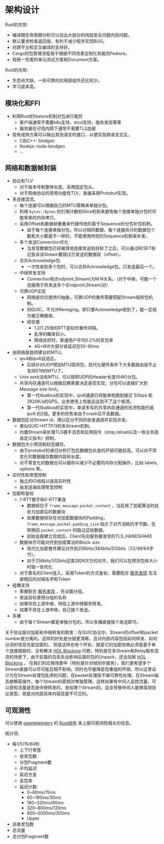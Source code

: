# 架构设计

Rust的优势:

+ 编译期生命周期分析可以找出大部分的线程安全问题内存问题。
+ 默认要求检查返回值，有利于减少程序实现BUG。
+ 对跨平台和交叉编译的支持好。
+ Cargo的包管理流程易于根据不同场景定制化和裁剪Feature。
+ 有统一完善的单元测试方案和Document方案。

Rust的劣势:

+ 生态尚欠缺，一些可靠的应用层组件还比较少。
+ 学习成本高。

## 模块化和FFI

+ 利用Rust的feature机制对包进行裁剪
  + 客户端通常不需要k8s支持，etcd支持，服务发现等等
  + 服务器在可信内网下通常不需要TLS加密
+ 现有成熟方案可以输出其他语言的接口，以便实现跨语言交互。
  + C和C++: bindgen
  + Nodejs: node-bindgen
  + ...

## 网络和数据帧封装

+ 协议和TLV
  + 对于版本号和整体长度，采用固定包头。
  + 对于网络协议的常用功能性TLV，直接采用Protobuf实现。
+ 多连接混流。
  + 每个连接可以根据自己的MTU策略来单独分包。
  + 利用 `bytes::Bytes` 的引用计数和Slice机制来避免每个连接单独分包时可能带来的内存拷贝。
  + 采用Offset和数据帧重叠来代替传统的基于Sequence的分包补包机制。
    + 由于每个连接单独分包，所以对相同数据，每个连接拆分的数据包个数和大小都是不一样的，不能使用传统的Sequence机制来补发。
  + 多个发送Connection优化
    + 当发现数据包已经被其他连接发送到目标了之后，可以通过RESET标记告诉该Stream要跳过已发送的数据段（offset）。
  + 合并Acknowledge包
    + 一次性收到多个包时，可以合并Acknowledge包，只发送最后一个。
  + 中继转发支持
    + Connection和(Endpoint,Stream)为M:N关系。（对于中继，可能一个连接用于转发送多个(Endpoint,Stream)对）
  + 可靠UDP实现
    + 网络层仅仅提供IO抽象，可靠UDP的重传需要搭配Stream层拆包机制。
    + 同QUIC，不允许Reneging。即只要Acknowledge收到了，就一定视为被正确接收。
    + 经验值
      + 1.2/1.25倍的RTT是较优重传间隔。
      + 乱序的概率较小。
      + 网络良好时，普通用户平均0.2%的丢包率
      + 4G+Wifi大部分省延迟在50-90ms
+ 由网络层提供建议的MTU。
  + ipv4和ipv6自适应。
    + 后续针对UDP增加MTU探测包，现代化硬件条件下大多数路由层不止支持576的MTU了。
  + Unix sock没有MTU，可以按照UDP的Header长度(64K)分包。
  + 共享内存通道可以根据后期需要决定是否实现，分包可以直接扩大到Message size limit。
    + 第一代libatbus的实现中，ipv6通道已经能单核跑到接近 5Gbps 和 2820K/s的QPS。业务使用上性能远远到不了这个瓶颈。
    + 第一代libatbus的实现中，单读多写的共享内存通道的压测性能约是 ipv6 的2倍。更多的优势来自于crash后不丢数据。
+ 数据包区分Stream id，用以区分不同的收发通道并实现并发。
  + 类似QUIC+HTTP/3的多Stream机制。
  + 内置Stream来处理TLS握手消息和应用指令（stop,reload以及一些业务层自定义指令）控制。
+ 数据包大小预测和标签缓存。
  + 由于protobuf的递归分析打包后数据包长度的开销可能较高，可以对不常变化的数据缓存数据内容和长度。
  + 对不常变化的数据也可以缓存以减少不必要的内存分配操作，比如 labels, options 等。
+ 实时性和带宽控制
  + 独立的IO线程以提高实时性
  + 由发送端处理带宽控制
+ 加密和鉴权
  + 1-RTT握手和0-RTT重连
    + 数据帧位于 `frame_message.packet.content` ，当启用了加密算法时此处为加密后的数据块
    + 如果数据帧存在对加密数据块的Padding， `frame_message.packet.padding_size` 指示了对齐消耗的字节数。在转换回 `packet_content` 时跳过这些数据。
    + 初始连接建立完成后，Client先向服务器发空的TLS_HANDSHAKE
  + 数据块尽可能对齐到加密算法的Block size
    + 现代化加密套件建议对齐到256bits/384bits/512bits（32/48/64字节）。
    + 对于256bits/512bits这类2的N次方的对齐，我们可以在预测包体大小时做一些优化
  + 对于匿名的Client连入，采用Token的方式鉴权，需要配合 [服务发现](../discovery.md) 先注册相应的对端名字和Token
+ 组播支持
  + 需要配合 [服务发现](../discovery.md) ，先设置分组。
  + 发送目标使用分组的名称
  + 如果存在上游中继，转给上游中继服务转发。
  + 如果不存在上游中继，自己挨个发送。
+ 多播
  + 由于每个Stream都是单独分包的，所以多播直接挨个发送即可。

关于协议层对加密和中继转发的取舍：在QUIC协议中，Stream的offset和packet number是分离的。这样的好处是分层更清晰，且对内部内容包括如何转发、如何分流的信息也是加密的。
但是这样也有个坏处，就是它的加密协商必须是基于单个连接链路的，没有解决 [HOL Blocking][3] 问题，特别是在多Stream和Relay服务混流的场景下，由于前面的包丢失会影响后面的包的Unpack，还会加剧 [HOL Blocking][3] 。
在我们的应用场景中（特别是针对帧同步服务），我们更希望多个Stream直接可以尽可能互相不影响。同时也尽量降低包重组的开销，所以这里设计为在Stream处理包乱序的问题，在packet处理层不做可靠性处理。在Stream端去做解密操作，每个Stream的密钥对单独管理。这样如果有中间人监控流量，可以获知流量是否是中继转发的、发给哪个Stream的。这会导致中间人能够探测协议类型，但是对内部具体内容还是不可见的。

## 可观测性

可以使用 [opentelemetry][1] 的 [Rust组件][2] 来上报可观测性相关的信息。

统计项:

+ 每1/5/15/60秒
  + 上下行带宽
  + 收发包数
  + 分包Fragment数
  + 平均延迟
  + 延迟方差
  + 丢包率
  + 延迟计数:
    + 0~60ms/15ms
    + 60~180ms/30ms
    + 180~320ms/60ms
    + 320~800ms/120ms
    + 800~2000ms/300ms
    + Upper
+ 总收发包数
+ 总流量
+ 总分包Fragment数

[1]: https://opentelemetry.io/
[2]: https://crates.io/crates/opentelemetry
[3]: https://zh.wikipedia.org/wiki/%E9%98%9F%E5%A4%B4%E9%98%BB%E5%A1%9E
